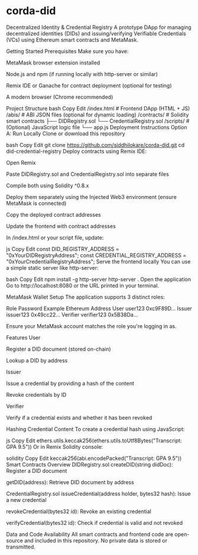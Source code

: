 # corda-did
Decentralized Identity & Credential Registry
A prototype DApp for managing decentralized identities (DIDs) and issuing/verifying Verifiable Credentials (VCs) using Ethereum smart contracts and MetaMask.

Getting Started
Prerequisites
Make sure you have:

MetaMask browser extension installed

Node.js and npm (if running locally with http-server or similar)

Remix IDE or Ganache for contract deployment (optional for testing)

A modern browser (Chrome recommended)

Project Structure
bash
Copy
Edit
/index.html            # Frontend DApp (HTML + JS)
/abis/                 # ABI JSON files (optional for dynamic loading)
/contracts/            # Solidity smart contracts
  ├── DIDRegistry.sol
  └── CredentialRegistry.sol
/scripts/              # (Optional) JavaScript logic file
  └── app.js
Deployment Instructions
Option A: Run Locally
Clone or download this repository

bash
Copy
Edit
git clone https://github.com/siddhilokare/corda-did.git
cd did-credential-registry
Deploy contracts using Remix IDE:

Open Remix

Paste DIDRegistry.sol and CredentialRegistry.sol into separate files

Compile both using Solidity ^0.8.x

Deploy them separately using the Injected Web3 environment (ensure MetaMask is connected)

Copy the deployed contract addresses

Update the frontend with contract addresses

In /index.html or your script file, update:

js
Copy
Edit
const DID_REGISTRY_ADDRESS = "0xYourDIDRegistryAddress";
const CREDENTIAL_REGISTRY_ADDRESS = "0xYourCredentialRegistryAddress";
Serve the frontend locally
You can use a simple static server like http-server:

bash
Copy
Edit
npm install -g http-server
http-server .
Open the application
Go to http://localhost:8080 or the URL printed in your terminal.

MetaMask Wallet Setup
The application supports 3 distinct roles:

Role	Password	Example Ethereum Address
User	user123	0xc9F89D...
Issuer	issuer123	0x49cc22...
Verifier	verifier123	0x5B38Da...

Ensure your MetaMask account matches the role you're logging in as.

Features
User

Register a DID document (stored on-chain)

Lookup a DID by address

Issuer

Issue a credential by providing a hash of the content

Revoke credentials by ID

Verifier

Verify if a credential exists and whether it has been revoked

Hashing Credential Content
To create a credential hash using JavaScript:

js
Copy
Edit
ethers.utils.keccak256(ethers.utils.toUtf8Bytes("Transcript: GPA 9.5"))
Or in Remix Solidity console:

solidity
Copy
Edit
keccak256(abi.encodePacked("Transcript: GPA 9.5"))
Smart Contracts Overview
DIDRegistry.sol
createDID(string didDoc): Register a DID document

getDID(address): Retrieve DID document by address

CredentialRegistry.sol
issueCredential(address holder, bytes32 hash): Issue a new credential

revokeCredential(bytes32 id): Revoke an existing credential

verifyCredential(bytes32 id): Check if credential is valid and not revoked

Data and Code Availability
All smart contracts and frontend code are open-source and included in this repository. No private data is stored or transmitted.
